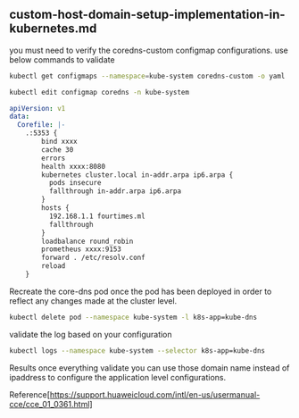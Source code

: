 ## custom-host-domain-setup-implementation-in-kubernetes.md

you must need to verify the  coredns-custom configmap configurations. use below commands to validate

```bash
kubectl get configmaps --namespace=kube-system coredns-custom -o yaml
```

```bash
kubectl edit configmap coredns -n kube-system
```


```yaml
apiVersion: v1
data:
  Corefile: |-
    .:5353 {
        bind xxxx
        cache 30
        errors
        health xxxx:8080
        kubernetes cluster.local in-addr.arpa ip6.arpa {
          pods insecure
          fallthrough in-addr.arpa ip6.arpa
        }
        hosts {
          192.168.1.1 fourtimes.ml
          fallthrough
        }
        loadbalance round_robin
        prometheus xxxx:9153
        forward . /etc/resolv.conf
        reload
    }
```

Recreate the core-dns pod once the pod has been deployed in order to reflect any changes made at the cluster level.

```bash
kubectl delete pod --namespace kube-system -l k8s-app=kube-dns
```

validate the log based on your configuration

```bash
kubectl logs --namespace kube-system --selector k8s-app=kube-dns
```

Results
  once everything validate you can use those domain name instead of ipaddress to configure the application level configurations.

Reference[https://support.huaweicloud.com/intl/en-us/usermanual-cce/cce_01_0361.html]
